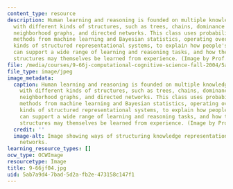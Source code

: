 ```yaml
---
content_type: resource
description: Human learning and reasoning is founded on multiple knowledge representations
  with different kinds of structures, such as trees, chains, dominance hierarchies,
  neighborhood graphs, and directed networks. This class uses probabilistic inference
  methods from machine learning and Bayesian statistics, operating over different
  kinds of structured representational systems, to explain how people's domain knowledge
  can support a wide range of learning and reasoning tasks, and how these knowledge
  structures may themselves be learned from experience. (Image by Prof. Joshua Tenenbaum.)
file: /media/courses/9-66j-computational-cognitive-science-fall-2004/5ab7a9d47bad5d2afb2e473158c147f1_9-66jf04.jpg
file_type: image/jpeg
image_metadata:
  caption: Human learning and reasoning is founded on multiple knowledge representations
    with different kinds of structures, such as trees, chains, dominance hierarchies,
    neighborhood graphs, and directed networks. This class uses probabilistic inference
    methods from machine learning and Bayesian statistics, operating over different
    kinds of structured representational systems, to explain how people's domain knowledge
    can support a wide range of learning and reasoning tasks, and how these knowledge
    structures may themselves be learned from experience. (Image by Prof. Joshua Tenenbaum.)
  credit: ''
  image-alt: Image showing ways of structuring knowledge representations using directed
    networks.
learning_resource_types: []
ocw_type: OCWImage
resourcetype: Image
title: 9-66jf04.jpg
uid: 5ab7a9d4-7bad-5d2a-fb2e-473158c147f1
---
```

